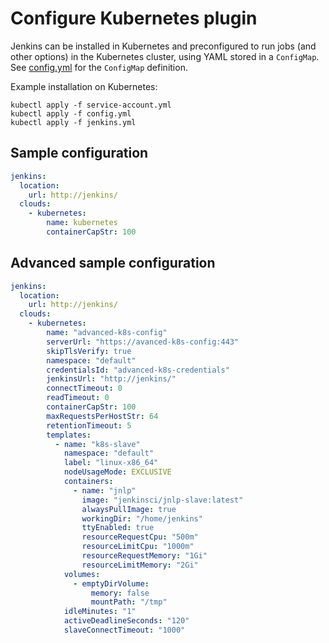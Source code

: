 # Configure Kubernetes plugin

Jenkins can be installed in Kubernetes and preconfigured to run jobs (and other
options) in the Kubernetes cluster, using YAML stored in a `ConfigMap`.
See [config.yml](config.yml) for the `ConfigMap` definition.

Example installation on Kubernetes:

```
kubectl apply -f service-account.yml
kubectl apply -f config.yml
kubectl apply -f jenkins.yml
```

## Sample configuration

```yaml
jenkins:
  location:
    url: http://jenkins/
  clouds:
    - kubernetes:
        name: kubernetes
        containerCapStr: 100
```

## Advanced sample configuration

```yaml
jenkins:
  location:
    url: http://jenkins/
  clouds:
    - kubernetes:
        name: "advanced-k8s-config"
        serverUrl: "https://avanced-k8s-config:443"
        skipTlsVerify: true
        namespace: "default"
        credentialsId: "advanced-k8s-credentials"
        jenkinsUrl: "http://jenkins/"
        connectTimeout: 0
        readTimeout: 0
        containerCapStr: 100
        maxRequestsPerHostStr: 64
        retentionTimeout: 5
        templates:
          - name: "k8s-slave"
            namespace: "default"
            label: "linux-x86_64"
            nodeUsageMode: EXCLUSIVE
            containers:
              - name: "jnlp"
                image: "jenkinsci/jnlp-slave:latest"
                alwaysPullImage: true
                workingDir: "/home/jenkins"
                ttyEnabled: true
                resourceRequestCpu: "500m"
                resourceLimitCpu: "1000m"
                resourceRequestMemory: "1Gi"
                resourceLimitMemory: "2Gi"
            volumes:
              - emptyDirVolume:
                  memory: false
                  mountPath: "/tmp"
            idleMinutes: "1"
            activeDeadlineSeconds: "120"
            slaveConnectTimeout: "1000"
```
